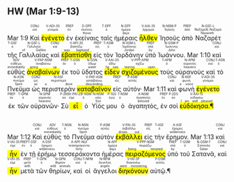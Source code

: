 ## HW (Mar 1:9-13)
<rt>Mar 1:9</rt> <RUBY><ruby><ruby>Καὶ<rt><font color='white'>And</font></rt></ruby><rt>καί</rt></ruby><rt>CONJ</rt></RUBY> <RUBY><ruby><ruby><mark class='verb'>ἐγένετο</mark><rt><font color='white'>it came to pass</font></rt></ruby><rt>γίνομαι</rt></ruby><rt>V-ADI-3S</rt></RUBY> <RUBY><ruby><ruby>ἐν<rt><font color='white'>in</font></rt></ruby><rt>ἐν</rt></ruby><rt>PREP</rt></RUBY> <RUBY><ruby><ruby>ἐκείναις<rt>those</rt></ruby><rt>ἐκεῖνος</rt></ruby><rt>D-DPF</rt></RUBY> <RUBY><ruby><ruby>ταῖς<rt><font color='white'>-</font></rt></ruby><rt>ὁ</rt></ruby><rt>T-DPF</rt></RUBY> <RUBY><ruby><ruby>ἡμέραις<rt>days</rt></ruby><rt>ἡμέρα</rt></ruby><rt>N-DPF</rt></RUBY> <RUBY><ruby><ruby><mark class='verb'>ἦλθεν</mark><rt><font color='white'>[that] came</font></rt></ruby><rt>ἔρχομαι</rt></ruby><rt>V-AAI-3S</rt></RUBY> <RUBY><ruby><ruby>Ἰησοῦς<rt><font color='white'>Jesus</font></rt></ruby><rt>Ἰησοῦς</rt></ruby><rt>N-NSM-P</rt></RUBY> <RUBY><ruby><ruby>ἀπὸ<rt><font color='white'>from</font></rt></ruby><rt>ἀπό</rt></ruby><rt>PREP</rt></RUBY> <RUBY><ruby><ruby>Ναζαρὲτ<rt>Nazareth</rt></ruby><rt>Ναζαρέθ, Ναζαρά</rt></ruby><rt>N-GSF-L</rt></RUBY> <RUBY><ruby><ruby>τῆς<rt><font color='white'>-</font></rt></ruby><rt>ὁ</rt></ruby><rt>T-GSF</rt></RUBY> <RUBY><ruby><ruby>Γαλιλαίας<rt>of Galilee</rt></ruby><rt>Γαλιλαία</rt></ruby><rt>N-GSF-L</rt></RUBY> <RUBY><ruby><ruby>καὶ<rt><font color='white'>and</font></rt></ruby><rt>καί</rt></ruby><rt>CONJ</rt></RUBY> <RUBY><ruby><ruby><mark class='verb'>ἐβαπτίσθη</mark><rt>was baptized</rt></ruby><rt>βαπτίζω</rt></ruby><rt>V-API-3S</rt></RUBY> <RUBY><ruby><ruby>εἰς<rt><font color='white'>in</font></rt></ruby><rt>εἰς</rt></ruby><rt>PREP</rt></RUBY> <RUBY><ruby><ruby>τὸν<rt><font color='white'>the</font></rt></ruby><rt>ὁ</rt></ruby><rt>T-ASM</rt></RUBY> <RUBY><ruby><ruby>Ἰορδάνην<rt>Jordan</rt></ruby><rt>Ἰορδάνης</rt></ruby><rt>N-ASM-L</rt></RUBY> <RUBY><ruby><ruby>ὑπὸ<rt>by</rt></ruby><rt>ὑπό</rt></ruby><rt>PREP</rt></RUBY> <RUBY><ruby><ruby>Ἰωάννου.<rt>John</rt></ruby><rt>Ἰωάννης</rt></ruby><rt>N-GSM-P</rt></RUBY> <rt>Mar 1:10</rt> <RUBY><ruby><ruby>καὶ<rt><font color='white'>And</font></rt></ruby><rt>καί</rt></ruby><rt>CONJ</rt></RUBY> <RUBY><ruby><ruby>εὐθὺς<rt>immediately</rt></ruby><rt>εὐθέως</rt></ruby><rt>ADV</rt></RUBY> <RUBY><ruby><ruby><mark class='ptc'>ἀναβαίνων</mark><rt>going up</rt></ruby><rt>ἀναβαίνω</rt></ruby><rt>V-PAP-NSM</rt></RUBY> <RUBY><ruby><ruby>ἐκ<rt><font color='white'>from</font></rt></ruby><rt>ἐκ</rt></ruby><rt>PREP</rt></RUBY> <RUBY><ruby><ruby>τοῦ<rt><font color='white'>the</font></rt></ruby><rt>ὁ</rt></ruby><rt>T-GSN</rt></RUBY> <RUBY><ruby><ruby>ὕδατος<rt>water</rt></ruby><rt>ὕδωρ</rt></ruby><rt>N-GSN</rt></RUBY> <RUBY><ruby><ruby><mark class='verb'>εἶδεν</mark><rt>he saw</rt></ruby><rt>εἴδω</rt></ruby><rt>V-AAI-3S</rt></RUBY> <RUBY><ruby><ruby><mark class='ptc'>σχιζομένους</mark><rt>tearing open</rt></ruby><rt>σχίζω</rt></ruby><rt>V-PPP-APM</rt></RUBY> <RUBY><ruby><ruby>τοὺς<rt><font color='white'>the</font></rt></ruby><rt>ὁ</rt></ruby><rt>T-APM</rt></RUBY> <RUBY><ruby><ruby>οὐρανοὺς<rt>heavens</rt></ruby><rt>οὐρανός</rt></ruby><rt>N-APM</rt></RUBY> <RUBY><ruby><ruby>καὶ<rt><font color='white'>and</font></rt></ruby><rt>καί</rt></ruby><rt>CONJ</rt></RUBY> <RUBY><ruby><ruby>τὸ<rt><font color='white'>the</font></rt></ruby><rt>ὁ</rt></ruby><rt>T-ASN</rt></RUBY> <RUBY><ruby><ruby>Πνεῦμα<rt>Spirit</rt></ruby><rt>πνεῦμα</rt></ruby><rt>N-ASN</rt></RUBY> <RUBY><ruby><ruby>ὡς<rt>as</rt></ruby><rt>ὡς</rt></ruby><rt>CONJ</rt></RUBY> <RUBY><ruby><ruby>περιστερὰν<rt>a dove</rt></ruby><rt>περιστερά</rt></ruby><rt>N-ASF</rt></RUBY> <RUBY><ruby><ruby><mark class='ptc'>καταβαῖνον</mark><rt>descending</rt></ruby><rt>καταβαίνω</rt></ruby><rt>V-PAP-ASN</rt></RUBY> <RUBY><ruby><ruby>εἰς<rt><font color='white'>upon</font></rt></ruby><rt>εἰς</rt></ruby><rt>PREP</rt></RUBY> <RUBY><ruby><ruby>αὐτόν·<rt><font color='white'>Him</font></rt></ruby><rt>αὐτός</rt></ruby><rt>P-ASM</rt></RUBY> <rt>Mar 1:11</rt> <RUBY><ruby><ruby>καὶ<rt><font color='white'>And</font></rt></ruby><rt>καί</rt></ruby><rt>CONJ</rt></RUBY> <RUBY><ruby><ruby>φωνὴ<rt>a voice</rt></ruby><rt>φωνή</rt></ruby><rt>N-NSF</rt></RUBY> <RUBY><ruby><ruby><mark class='verb'>ἐγένετο</mark><rt><font color='white'>came</font></rt></ruby><rt>γίνομαι</rt></ruby><rt>V-ADI-3S</rt></RUBY> <RUBY><ruby><ruby>ἐκ<rt><font color='white'>out of</font></rt></ruby><rt>ἐκ</rt></ruby><rt>PREP</rt></RUBY> <RUBY><ruby><ruby>τῶν<rt><font color='white'>the</font></rt></ruby><rt>ὁ</rt></ruby><rt>T-GPM</rt></RUBY> <RUBY><ruby><ruby>οὐρανῶν·<rt>heavens</rt></ruby><rt>οὐρανός</rt></ruby><rt>N-GPM</rt></RUBY> <RUBY><ruby><ruby>Σὺ<rt><font color='white'>You</font></rt></ruby><rt>σύ</rt></ruby><rt>P-2NS</rt></RUBY> <RUBY><ruby><ruby><mark class='verb'>εἶ</mark><rt><font color='white'>are</font></rt></ruby><rt>εἰμί</rt></ruby><rt>V-PAI-2S</rt></RUBY> <RUBY><ruby><ruby>ὁ<rt><font color='white'>the</font></rt></ruby><rt>ὁ</rt></ruby><rt>T-NSM</rt></RUBY> <RUBY><ruby><ruby>Υἱός<rt>Son</rt></ruby><rt>υἱός</rt></ruby><rt>N-NSM</rt></RUBY> <RUBY><ruby><ruby>μου<rt><font color='white'>of Me</font></rt></ruby><rt>ἐγώ</rt></ruby><rt>P-1GS</rt></RUBY> <RUBY><ruby><ruby>ὁ<rt><font color='white'>the</font></rt></ruby><rt>ὁ</rt></ruby><rt>T-NSM</rt></RUBY> <RUBY><ruby><ruby>ἀγαπητός,<rt>beloved</rt></ruby><rt>ἀγαπητός</rt></ruby><rt>A-NSM</rt></RUBY> <RUBY><ruby><ruby>ἐν<rt><font color='white'>in</font></rt></ruby><rt>ἐν</rt></ruby><rt>PREP</rt></RUBY> <RUBY><ruby><ruby>σοὶ<rt><font color='white'>You</font></rt></ruby><rt>σύ</rt></ruby><rt>P-2DS</rt></RUBY> <RUBY><ruby><ruby><mark class='verb'>εὐδόκησα.¶</mark><rt>I am well pleased</rt></ruby><rt>εὐδοκέω</rt></ruby><rt>V-AAI-1S</rt></RUBY></br></br></br> <rt>Mar 1:12</rt> <RUBY><ruby><ruby>Καὶ<rt><font color='white'>And</font></rt></ruby><rt>καί</rt></ruby><rt>CONJ</rt></RUBY> <RUBY><ruby><ruby>εὐθὺς<rt>immediately</rt></ruby><rt>εὐθέως</rt></ruby><rt>ADV</rt></RUBY> <RUBY><ruby><ruby>τὸ<rt><font color='white'>the</font></rt></ruby><rt>ὁ</rt></ruby><rt>T-NSN</rt></RUBY> <RUBY><ruby><ruby>Πνεῦμα<rt>Spirit</rt></ruby><rt>πνεῦμα</rt></ruby><rt>N-NSN</rt></RUBY> <RUBY><ruby><ruby>αὐτὸν<rt><font color='white'>Him</font></rt></ruby><rt>αὐτός</rt></ruby><rt>P-ASM</rt></RUBY> <RUBY><ruby><ruby><mark class='verb'>ἐκβάλλει</mark><rt>drives out</rt></ruby><rt>ἐκβάλλω</rt></ruby><rt>V-PAI-3S</rt></RUBY> <RUBY><ruby><ruby>εἰς<rt><font color='white'>into</font></rt></ruby><rt>εἰς</rt></ruby><rt>PREP</rt></RUBY> <RUBY><ruby><ruby>τὴν<rt><font color='white'>the</font></rt></ruby><rt>ὁ</rt></ruby><rt>T-ASF</rt></RUBY> <RUBY><ruby><ruby>ἔρημον.<rt>wilderness</rt></ruby><rt>ἔρημος</rt></ruby><rt>A-ASF</rt></RUBY> <rt>Mar 1:13</rt> <RUBY><ruby><ruby>καὶ<rt><font color='white'>And</font></rt></ruby><rt>καί</rt></ruby><rt>CONJ</rt></RUBY> <RUBY><ruby><ruby><mark class='verb'>ἦν</mark><rt><font color='white'>He was</font></rt></ruby><rt>εἰμί</rt></ruby><rt>V-IAI-3S</rt></RUBY> <RUBY><ruby><ruby>ἐν<rt><font color='white'>in</font></rt></ruby><rt>ἐν</rt></ruby><rt>PREP</rt></RUBY> <RUBY><ruby><ruby>τῇ<rt><font color='white'>the</font></rt></ruby><rt>ὁ</rt></ruby><rt>T-DSF</rt></RUBY> <RUBY><ruby><ruby>ἐρήμῳ<rt>wilderness</rt></ruby><rt>ἔρημος</rt></ruby><rt>A-DSF</rt></RUBY> <RUBY><ruby><ruby>τεσσεράκοντα<rt>forty</rt></ruby><rt>τεσσαράκοντα</rt></ruby><rt>A-APF-NUI</rt></RUBY> <RUBY><ruby><ruby>ἡμέρας<rt>days</rt></ruby><rt>ἡμέρα</rt></ruby><rt>N-APF</rt></RUBY> <RUBY><ruby><ruby><mark class='ptc'>πειραζόμενος</mark><rt>being tempted</rt></ruby><rt>πειράζω</rt></ruby><rt>V-PPP-NSM</rt></RUBY> <RUBY><ruby><ruby>ὑπὸ<rt>by</rt></ruby><rt>ὑπό</rt></ruby><rt>PREP</rt></RUBY> <RUBY><ruby><ruby>τοῦ<rt><font color='white'>-</font></rt></ruby><rt>ὁ</rt></ruby><rt>T-GSM</rt></RUBY> <RUBY><ruby><ruby>Σατανᾶ,<rt>Satan</rt></ruby><rt>Σατανᾶς</rt></ruby><rt>N-GSM-T</rt></RUBY> <RUBY><ruby><ruby>καὶ<rt><font color='white'>And</font></rt></ruby><rt>καί</rt></ruby><rt>CONJ</rt></RUBY> <RUBY><ruby><ruby><mark class='verb'>ἦν</mark><rt><font color='white'>He was</font></rt></ruby><rt>εἰμί</rt></ruby><rt>V-IAI-3S</rt></RUBY> <RUBY><ruby><ruby>μετὰ<rt>with</rt></ruby><rt>μετά</rt></ruby><rt>PREP</rt></RUBY> <RUBY><ruby><ruby>τῶν<rt><font color='white'>the</font></rt></ruby><rt>ὁ</rt></ruby><rt>T-GPN</rt></RUBY> <RUBY><ruby><ruby>θηρίων,<rt>wild animals</rt></ruby><rt>θηρίον</rt></ruby><rt>N-GPN</rt></RUBY> <RUBY><ruby><ruby>καὶ<rt><font color='white'>and</font></rt></ruby><rt>καί</rt></ruby><rt>CONJ</rt></RUBY> <RUBY><ruby><ruby>οἱ<rt><font color='white'>the</font></rt></ruby><rt>ὁ</rt></ruby><rt>T-NPM</rt></RUBY> <RUBY><ruby><ruby>ἄγγελοι<rt>angels</rt></ruby><rt>ἄγγελος</rt></ruby><rt>N-NPM</rt></RUBY> <RUBY><ruby><ruby><mark class='verb'>διηκόνουν</mark><rt>were ministering</rt></ruby><rt>διακονέω</rt></ruby><rt>V-IAI-3P</rt></RUBY> <RUBY><ruby><ruby>αὐτῷ.¶<rt><font color='white'>to Him</font></rt></ruby><rt>αὐτός</rt></ruby><rt>P-DSM</rt></RUBY>

